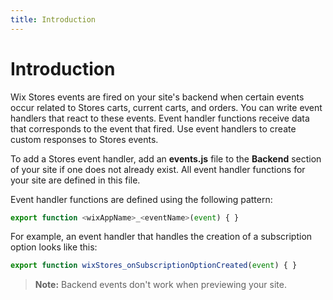 ```yaml
---
title: Introduction
---
```

# Introduction

Wix Stores events are fired on your site's backend when certain events occur related to Stores carts, current carts, and orders.
You can write event handlers that react to these events. Event handler functions
receive data that corresponds to the event that fired. Use event handlers
to create custom responses to Stores events.

To add a Stores event handler, add an **events.js** file to the **Backend** section of your site if one does not already exist. All event handler functions for your
site are defined in this file.

Event handler functions are defined using the following pattern:
```javascript
export function <wixAppName>_<eventName>(event) { }
```

For example, an event handler that handles the creation of a subscription option looks
like this:
```javascript
export function wixStores_onSubscriptionOptionCreated(event) { }
```

> **Note:** Backend events don't work when previewing your site.
